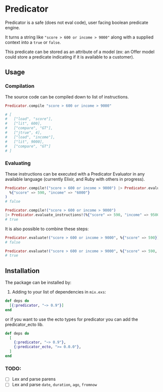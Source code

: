 # Predicator

Predicator is a safe (does not eval code), user facing boolean predicate engine.

It turns a string like `"score > 600 or income > 9000"` along with a supplied context into a `true` or `false`.

This predicate can be stored as an attribute of a model (ex: an Offer model could store a predicate indicating if it is available to a customer).

## Usage

### Compilation

The source code can be compiled down to list of instructions.

```elixir
Predicator.compile "score > 600 or income > 9000"

# [
#   ["load", "score"],
#   ["lit", 600],
#   ["compare", "GT"],
#   ["jtrue", 4],
#   ["load", "income"],
#   ["lit", 9000],
#   ["compare", "GT"]
# ]
```

### Evaluating

These instructions can be executed with a Predicator Evaluator in any available language (currently Elixir, and Ruby with others in progress).

```elixir
Predicator.compile!("score > 600 or income > 9000") |> Predicator.evaluate_instructions!(
  %{"score" => 590, "income" => "6000"}
)
# false

Predicator.compile!("score > 600 or income > 9000")
|> Predicator.evaluate_instructions!(%{"score" => 590, "income" => 9500})
# true
```

It is also possible to combine these steps:

```elixir
Predicator.evaluate!("score > 600 or income > 9000", %{"score" => 590})
# false

Predicator.evaluate!("score > 600 or income > 9000", %{"score" => 590, "income" => 9500})
# true
```

## Installation

The package can be installed by:

1. Adding to your list of dependencies in `mix.exs`:

  ```elixir
  def deps do
    [{:predicator, "~> 0.9"}]
  end
  ```

  or if you want to use the ecto types for predicator you can add the predicator_ecto lib.

  ```elixir
  def deps do
    [
      {:predicator, "~> 0.9"},
      {:predicator_ecto, ">= 0.0.0"},
    ]
  end
  ```

### TODO:

- [ ] Lex and parse parens
- [ ] Lex and parse `date`, `duration`, `ago`, `fromnow`
